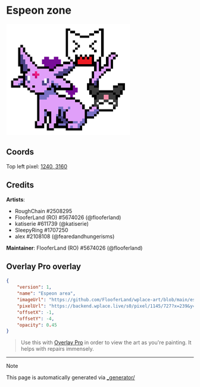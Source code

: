 # Espeon zone

<img src="././espeon_zone.png" height="300px" style="image-rendering: pixelated" />

## Coords

Top left pixel: [1240, 3160](https://wplace.live/?lat=46.17550974637054&lng=21.311806309277333&zoom=16.475640118883295)

## Credits

**Artists**: 
- RoughChain #2508295
- FlooferLand (RO) #5674026 (@flooferland)
- katiserie #611739 (@katiserie)
- SleepyRing #1707250
- alex #2108108 (@fearedandhungerisms)

**Maintainer**: FlooferLand (RO) #5674026 (@flooferland)

## Overlay Pro overlay

```json
{
    "version": 1,
    "name": "Espeon area",
    "imageUrl": "https://github.com/FlooferLand/wplace-art/blob/main/espeon_zone/espeon_zone.png?raw=true",
    "pixelUrl": "https://backend.wplace.live/s0/pixel/1145/727?x=239&y=162",
    "offsetX": -1,
    "offsetY": -4,
    "opacity": 0.45
}
```

> Use this with [Overlay Pro](https://greasyfork.org/en/scripts/545041-wplace-overlay-pro) in order to view the art as you're painting. It helps with repairs immensely.

---

> [!NOTE]
> This page is automatically generated via [_generator/](../_generator)